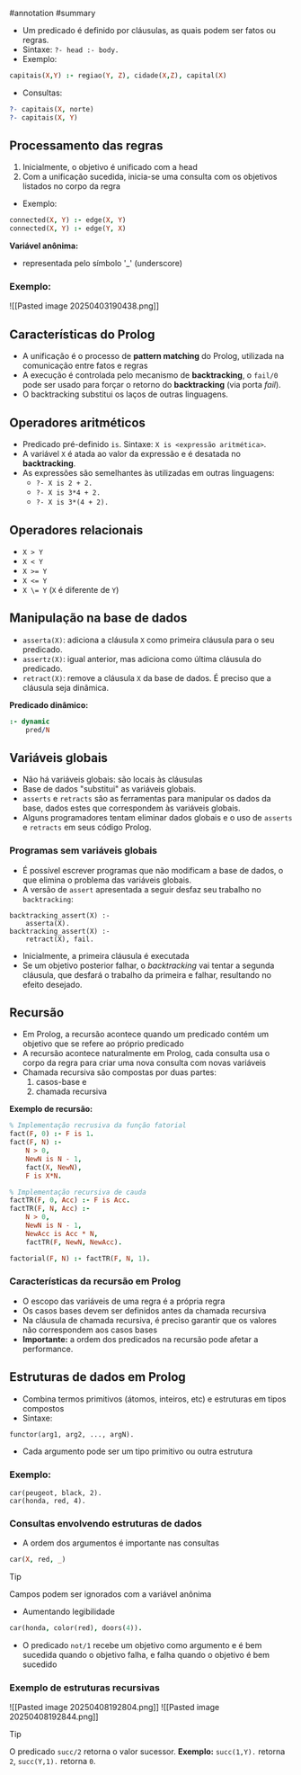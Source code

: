#annotation #summary

- Um predicado é definido por cláusulas, as quais podem ser fatos ou regras.
- Sintaxe: `?- head :- body.`
- Exemplo:
```prolog
capitais(X,Y) :- regiao(Y, Z), cidade(X,Z), capital(X)
```
- Consultas:
```prolog
?- capitais(X, norte)
?- capitais(X, Y)
```

## Processamento das regras
1. Inicialmente, o objetivo é unificado com a head
2. Com a unificação sucedida, inicia-se uma consulta com os objetivos listados no corpo da regra

- Exemplo:
```prolog
connected(X, Y) :- edge(X, Y)
connected(X, Y) :- edge(Y, X)
```

**Variável anônima:**
- representada pelo símbolo '_' (underscore)
### Exemplo:
![[Pasted image 20250403190438.png]]

## Características do Prolog
- A unificação é o processo de **pattern matching** do Prolog, utilizada na comunicação entre fatos e regras
- A execução é controlada pelo mecanismo de **backtracking**, o `fail/0` pode ser usado para forçar o retorno do **backtracking** (via porta *fail*).
- O backtracking substitui os laços de outras linguagens.
## Operadores aritméticos
- Predicado pré-definido `is`. Sintaxe: `X is <expressão aritmética>`.
- A variável `X` é atada ao valor da expressão e é desatada no **backtracking**.
- As expressões são semelhantes às utilizadas em outras linguagens:
	- `?- X is 2 + 2.`
	- `?- X is 3*4 + 2.`
	- `?- X is 3*(4 + 2).`
## Operadores relacionais
- `X > Y`
- `X < Y`
- `X >= Y`
- `X <= Y`
- `X \= Y` (`X` é diferente de `Y`)
## Manipulação na base de dados
- `asserta(X)`: adiciona a cláusula `X` como primeira cláusula para o seu predicado.
- `assertz(X)`: igual anterior, mas adiciona como última cláusula do predicado.
- `retract(X)`: remove a cláusula `X` da base de dados. É preciso que a cláusula seja dinâmica.

**Predicado dinâmico:**
```prolog
:- dynamic
	pred/N
```

## Variáveis globais
- Não há variáveis globais: são locais às cláusulas
- Base de dados "substitui" as variáveis globais.
- `asserts` e `retracts` são as ferramentas para manipular os dados da base, dados estes que correspondem às variáveis globais.
- Alguns programadores tentam eliminar dados globais e o uso de `asserts` e `retracts` em seus código Prolog.

### Programas sem variáveis globais
- É possível escrever programas que não modificam a base de dados, o que elimina o problema das variáveis globais.
- A versão de `assert` apresentada a seguir desfaz seu trabalho no `backtracking`:
```
backtracking_assert(X) :-
	asserta(X).
backtracking_assert(X) :-
	retract(X), fail.
```

- Inicialmente, a primeira cláusula é executada
- Se um objetivo posterior falhar, o *backtracking* vai tentar a segunda cláusula, que desfará o trabalho da primeira e falhar, resultando no efeito desejado.

## Recursão
- Em Prolog, a recursão acontece quando um predicado contém um objetivo que se refere ao próprio predicado
- A recursão acontece naturalmente em Prolog, cada consulta usa o corpo da regra para criar uma nova consulta com novas variáveis
- Chamada recursiva são compostas por duas partes:
	1. casos-base e
	2. chamada recursiva

**Exemplo de recursão:**
```prolog
% Implementação recrusiva da função fatorial
fact(F, 0) :- F is 1.
fact(F, N) :-
	N > 0,
	NewN is N - 1,
	fact(X, NewN),
	F is X*N.

% Implementação recursiva de cauda
factTR(F, 0, Acc) :- F is Acc.
factTR(F, N, Acc) :-
	N > 0,
	NewN is N - 1,
	NewAcc is Acc * N,
	factTR(F, NewN, NewAcc).

factorial(F, N) :- factTR(F, N, 1).
```
### Características da recursão em Prolog
- O escopo das variáveis de uma regra é a própria regra
- Os casos bases devem ser definidos antes da chamada recursiva
- Na cláusula de chamada recursiva, é preciso garantir que os valores não correspondem aos casos bases
- **Importante:** a ordem dos predicados na recursão pode afetar a performance.

## Estruturas de dados em Prolog
- Combina termos primitivos (átomos, inteiros, etc) e estruturas em tipos compostos
- Sintaxe:
```
functor(arg1, arg2, ..., argN).
```
- Cada argumento pode ser um tipo primitivo ou outra estrutura

### Exemplo:
```
car(peugeot, black, 2).
car(honda, red, 4).
```

### Consultas envolvendo estruturas de dados
- A ordem dos argumentos é importante nas consultas
```prolog
car(X, red, _)
```

> [!tip]
> Campos podem ser ignorados com a variável anônima

- Aumentando legibilidade
```prolog
car(honda, color(red), doors(4)).
```

- O predicado `not/1` recebe um objetivo como argumento e é bem sucedida quando o objetivo falha, e falha quando o objetivo é bem sucedido

### Exemplo de estruturas recursivas
![[Pasted image 20250408192804.png]]
![[Pasted image 20250408192844.png]]

>[!tip]
>O predicado `succ/2` retorna o valor sucessor. **Exemplo:** `succ(1,Y).` retorna `2`, `succ(Y,1).` retorna `0`.

